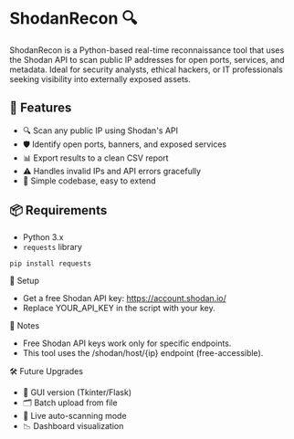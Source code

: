 # ShodanRecon 🔍

ShodanRecon is a Python-based real-time reconnaissance tool that uses the Shodan API to scan public IP addresses for open ports, services, and metadata. Ideal for security analysts, ethical hackers, or IT professionals seeking visibility into externally exposed assets.

## 🚀 Features

- 🔍 Scan any public IP using Shodan's API
- 🛡️ Identify open ports, banners, and exposed services
- 📊 Export results to a clean CSV report
- ⚠️ Handles invalid IPs and API errors gracefully
- 🧩 Simple codebase, easy to extend

## 📦 Requirements

- Python 3.x
- `requests` library

```bash
pip install requests
```

🔑 Setup

- Get a free Shodan API key: https://account.shodan.io/
- Replace YOUR_API_KEY in the script with your key.

📌 Notes

- Free Shodan API keys work only for specific endpoints.
- This tool uses the /shodan/host/{ip} endpoint (free-accessible).

🛠️ Future Upgrades

- 🔧 GUI version (Tkinter/Flask)  
- 🗂️ Batch upload from file  
- 🔄 Live auto-scanning mode  
- 📉 Dashboard visualization 
